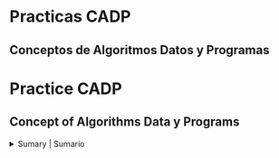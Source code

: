 # Practicas CADP
## Conceptos de Algoritmos Datos y Programas

# Practice CADP
## Concept of Algorithms Data y Programs

<details>
  <summary>
    Sumary | Sumario
  </summary>
  <ol style="list-style:inside;">
    <li>
      <a href="/Practica 1/README.md">Practice 1 | Practica 1</a>
      <ol style="list-style:none;">
        <li>
          <a href="/Practica 1- Parte 2/README.md">Practice 1 Part 2 | Practica 1 Parte 2</a>
        </li>
      </ol>
    </li>
    <li>
      <a href="/Practica 2/README.md">Practice 2 | Practica 2</a>
      <ol style="list-style:none;">
        <li>
          <a href="/Practica 1- Parte 2/README.md">Practice 2 Part 2 | Practica 2 Parte 2</a>
        </li>
      </ol>
    </li>
    <li>
      <a href="/Practica 3/README.md">Practice 3 | Practica 3</a>
    </li>
    <li>
      <a href="/Practica 4/README.md">Practice 4 | Practica 4</a>
      <ol style="list-style:none;">
        <li>
          <a href="/Practica 1- Parte 2/README.md">Practice 4 Part 2 | Practica 4 Parte 2</a>
        </li>
      </ol>
    </li>
    <li>
      <a href="/Practica 5/README.md">Practice 5 | Practica 5</a>
    </li>
    <li>
      <a href="/Practica 6/README.md">Practice 6 | Practica 6</a>
    </li>
    <li>
      <a href="/Practica 7/README.md">Practice 7 | Practica 7</a>
    </li>
    <li>
      <a href="/Actividades Adicionales/README.md">Additional Activities | Actividades Adicionales</a>
    </li>
  </ol>
</details>

<!-- Add Image of CADP -->
<!-- [![]()]() -->
